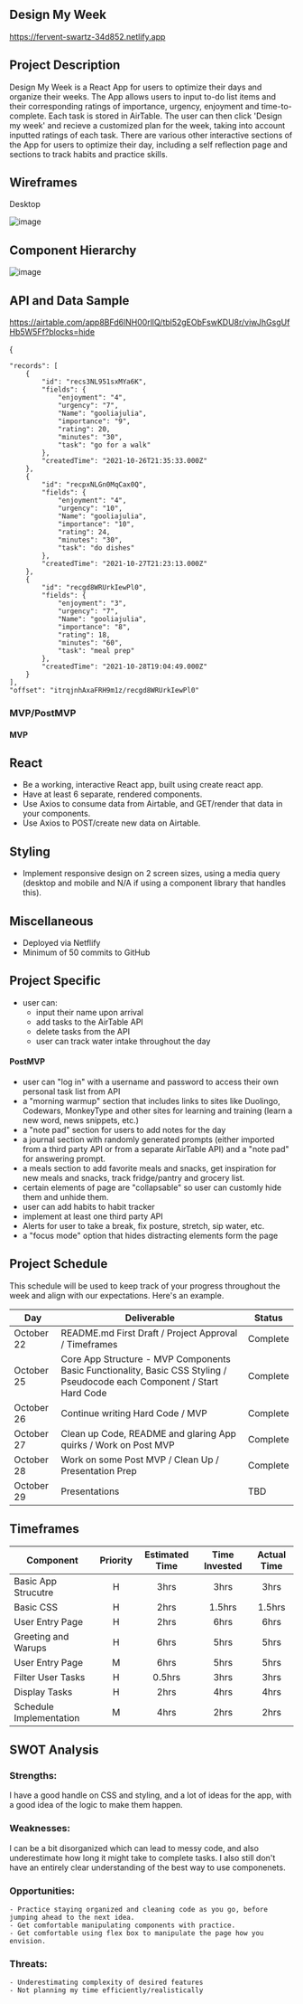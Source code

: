 
## Design My Week

https://fervent-swartz-34d852.netlify.app

## Project Description

Design My Week is a React App for users to optimize their days and organize their weeks. The App allows users to input to-do list items and their corresponding ratings of importance, urgency, enjoyment and time-to-complete. Each task is stored in AirTable. The user can then click 'Design my week' and recieve a customized plan for the week, taking into account inputted ratings of each task. There are various other interactive sections of the App for users to optimize their day, including a self reflection page and sections to track habits and practice skills.

## Wireframes

Desktop

![image](https://user-images.githubusercontent.com/87200663/139360273-32236cfa-c684-48cb-9dd2-12fd4231b2ec.png)


## Component Hierarchy

![image](https://user-images.githubusercontent.com/87200663/139365099-ae09c7c0-c06c-4da2-8c5d-18f59ac12b2d.png)


## API and Data Sample

https://airtable.com/app8BFd6lNH00rllQ/tbl52gEObFswKDU8r/viwJhGsgUfHb5W5Ff?blocks=hide

{

    "records": [
        {
            "id": "recs3NL951sxMYa6K",
            "fields": {
                "enjoyment": "4",
                "urgency": "7",
                "Name": "gooliajulia",
                "importance": "9",
                "rating": 20,
                "minutes": "30",
                "task": "go for a walk"
            },
            "createdTime": "2021-10-26T21:35:33.000Z"
        },
        {
            "id": "recpxNLGn0MqCax0Q",
            "fields": {
                "enjoyment": "4",
                "urgency": "10",
                "Name": "gooliajulia",
                "importance": "10",
                "rating": 24,
                "minutes": "30",
                "task": "do dishes"
            },
            "createdTime": "2021-10-27T21:23:13.000Z"
        },
        {
            "id": "recgd8WRUrkIewPl0",
            "fields": {
                "enjoyment": "3",
                "urgency": "7",
                "Name": "gooliajulia",
                "importance": "8",
                "rating": 18,
                "minutes": "60",
                "task": "meal prep"
            },
            "createdTime": "2021-10-28T19:04:49.000Z"
        }
    ],
    "offset": "itrqjnhAxaFRH9m1z/recgd8WRUrkIewPl0"

### MVP/PostMVP
  

#### MVP 


## React
- Be a working, interactive React app, built using create react app.
- Have at least 6 separate, rendered components.
- Use Axios to consume data from Airtable, and GET/render that data in your components.
- Use Axios to POST/create new data on Airtable.

## Styling
- Implement responsive design on 2 screen sizes, using a media query (desktop and mobile and N/A if using a component library that handles this).

## Miscellaneous
- Deployed via Netflify
- Minimum of 50 commits to GitHub

## Project Specific
- user can:
    - input their name upon arrival
    - add tasks to the AirTable API
    - delete tasks from the API
    - user can track water intake throughout the day

#### PostMVP  

- user can "log in" with a username and password to access their own personal task list from API
- a "morning warmup" section that includes links to sites like Duolingo, Codewars, MonkeyType and other sites for learning and training (learn a new word, news snippets, etc.)
- a "note pad" section for users to add notes for the day
- a journal section with randomly generated prompts (either imported from a third party API or from a separate AirTable API) and a "note pad" for answering prompt.
- a meals section to add favorite meals and snacks, get inspiration for new meals and snacks, track fridge/pantry and grocery list.
- certain elements of page are "collapsable" so user can customly hide them and unhide them.
- user can add habits to habit tracker
- implement at least one third party API
- Alerts for user to take a break, fix posture, stretch, sip water, etc.
- a "focus mode" option that hides distracting elements form the page

## Project Schedule

This schedule will be used to keep track of your progress throughout the week and align with our expectations. Here's an example.

|  Day | Deliverable | Status
|---|---| ---|
|October 22| README.md First Draft / Project Approval / Timeframes | Complete
|October 25| Core App Structure - MVP Components Basic Functionality, Basic CSS Styling / Pseudocode each Component / Start Hard Code| Complete
|October 26| Continue writing Hard Code / MVP | Complete
|October 27| Clean up Code, README and glaring App quirks / Work on Post MVP| Complete
|October 28| Work on some Post MVP / Clean Up / Presentation Prep | Complete
|October 29| Presentations | TBD

## Timeframes

| Component | Priority | Estimated Time | Time Invested | Actual Time |
| --- | :---: |  :---: | :---: | :---: |
| Basic App Strucutre | H | 3hrs| 3hrs | 3hrs |
| Basic CSS | H | 2hrs| 1.5hrs | 1.5hrs |
| User Entry Page | H | 2hrs| 6hrs | 6hrs |
| Greeting and Warups | H | 6hrs| 5hrs | 5hrs |
| User Entry Page | M | 6hrs| 5hrs | 5hrs |
| Filter User Tasks | H | 0.5hrs| 3hrs | 3hrs |
| Display Tasks | H | 2hrs| 4hrs | 4hrs |
| Schedule Implementation | M | 4hrs| 2hrs | 2hrs |

## SWOT Analysis

### Strengths:

I have a good handle on CSS and styling, and a lot of ideas for the app, with a good idea of the logic to make them happen.

### Weaknesses:

I can be a bit disorganized which can lead to messy code, and also underestimate how long it might take to complete tasks. I also still don't have an entirely clear understanding of the best way to use componenets.


### Opportunities:
    - Practice staying organized and cleaning code as you go, before jumping ahead to the next idea.
    - Get comfortable manipulating components with practice.
    - Get comfortable using flex box to manipulate the page how you envision.

### Threats:
    - Underestimating complexity of desired features
    - Not planning my time efficiently/realistically

